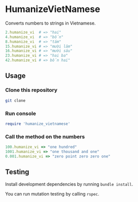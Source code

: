 # HumanizeVietNamese

Converts numbers to strings in Vietnamese.

```ruby
2.humanize_vi  # => "hai"
4.humanize_vi  # => "bốn"
8.humanize_vi  # => "tám"
15.humanize_vi # => "mười lăm"
16.humanize_vi # => "mười sáu"
23.humanize_vi # => "hai ba"
42.humanize_vi # => bốn hai"
```


## Usage

### Clone this repository

```bash
git clone
```

### Run console

```ruby
require 'humanize_vietnamese'
```

### Call the method on the numbers

```ruby
100.humanize_vi => "one hundred"
1001.humanize_vi => "one thousand and one"
0.001.humanize_vi => "zero point zero zero one"
```

## Testing

Install development dependencies by running `bundle install`.

You can run mutation testing by calling `rspec`.


